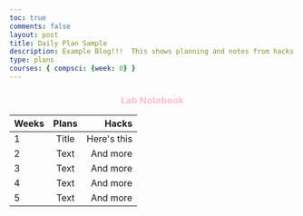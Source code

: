 ```yaml
---
toc: true
comments: false
layout: post
title: Daily Plan Sample
description: Example Blog!!!  This shows planning and notes from hacks.
type: plans
courses: { compsci: {week: 0} }
---
```


### <center> <span style="color: pink"> Lab Notebook </span> </center>

| Weeks       | Plans       | Hacks         |
| :---        |    :----:   |          ---: |
| 1           | Title       | Here's this   |
| 2           | Text        | And more      |
| 3           | Text        | And more      |
| 4           | Text        | And more      |
| 5           | Text        | And more      |